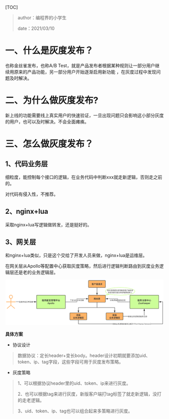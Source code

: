 [TOC]

> author：编程界的小学生
>
> date：2021/03/10



# 一、什么是灰度发布？

也称金丝雀发布，也称A/B Test，就是产品发布者根据某种规则让一部分用户继续用原来的产品功能，另一部分用户开始逐渐启用新功能 ，在灰度过程中发现问题及时解决。

# 二、为什么做灰度发布?

新上线的功能需要线上真实用户的快速验证，一旦出现问题只会影响这小部分灰度的用户，也可以及时解决。不会全面瘫痪。

# 三、怎么做灰度发布？

## 1、代码业务层

细粒度，能控制每个接口的逻辑，在业务代码中判断xxx就走新逻辑，否则走之前的。

对代码有侵入性，不推荐。

## 2、nginx+lua

采取nginx+lua写逻辑做转发，还是挺好的。

## 3、网关层

和nginx+lua类似，只是这个交给了开发人员来做，nginx+lua是运维层。

在网关层从Apollo等配置中心获取灰度策略，然后进行逻辑判断路由到灰度业务逻辑层还是老的业务逻辑层。

![3](images/3.png)

**具体方案**

- 协议设计

> 数据协议：定长header+变长body。header设计初期就要添加uid、token、ip、tag字段，这些字段可用于灰度发布策略。

- 灰度策略

> 1、可以根据协议header里的uid、token、ip来进行灰度。
>
> 2、也可以根据tag来进行灰度，新版客户端打tag标签了就走新逻辑，没打的走老逻辑。
>
> 3、uid、token、ip、tag也可以组合起来多策略进行灰度。

